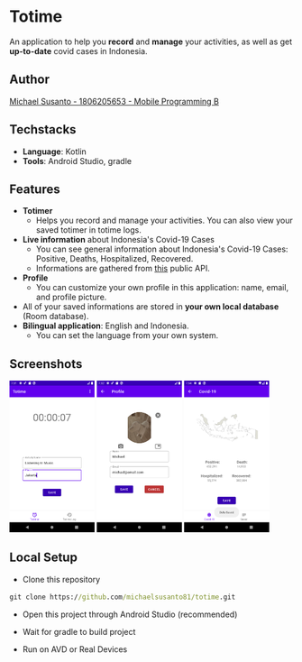 # Totime
An application to help you **record** and **manage** your activities, as well as get **up-to-date** covid cases in Indonesia.

## Author
[Michael Susanto - 1806205653 - Mobile Programming B](https://michaelsto.com)

## Techstacks
* **Language**: Kotlin
* **Tools**: Android Studio, gradle

## Features
* **Totimer**
	* Helps you record and manage your activities. You can also view your saved totimer in totime logs.
* **Live information** about Indonesia's Covid-19 Cases
	* You can see general information about Indonesia's Covid-19 Cases: Positive, Deaths, Hospitalized, Recovered.
	* Informations are gathered from [this](https://api.kawalcorona.com/indonesia) public API.
* **Profile**
	* You can customize your own profile in this application: name, email, and profile picture.
* All of your saved informations are stored in **your own local database** (Room database).
* **Bilingual application**: English and Indonesia.
	* You can set the language from your own system.

## Screenshots
[<img src="docs/record-activities.png" alt="Record Activities" width="30%" />](docs/record-activities.png)
[<img src="docs/update-profile.png" alt="Update Profile" width="30%" />](docs/update-profile.png)
[<img src="docs/covid19-information.png" alt="Covid-19 Information" width="30%" />](docs/covid19-information.png)

## Local Setup
* Clone this repository
```cmd
git clone https://github.com/michaelsusanto81/totime.git
```

* Open this project through Android Studio (recommended)

* Wait for gradle to build project

* Run on AVD or Real Devices